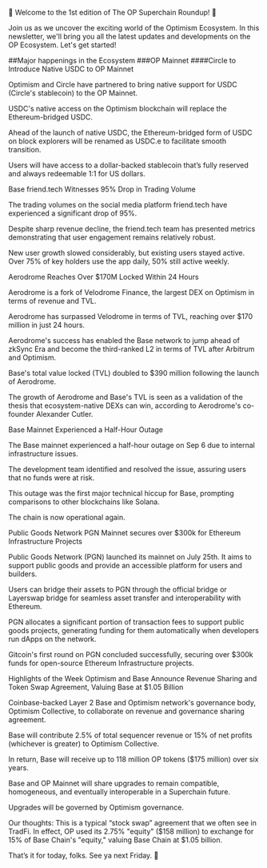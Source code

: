 🌟 Welcome to the 1st edition of The OP Superchain Roundup! 🌟

Join us as we uncover the exciting world of the Optimism Ecosystem. In this newsletter, we'll bring you all the latest updates and developments on the OP Ecosystem. Let's get started!

##Major happenings in the Ecosystem
###OP Mainnet
####Circle to Introduce Native USDC to OP Mainnet

Optimism and Circle have partnered to bring native support for USDC (Circle's stablecoin) to the OP Mainnet.

USDC's native access on the Optimism blockchain will replace the Ethereum-bridged USDC.

Ahead of the launch of native USDC, the Ethereum-bridged form of USDC on block explorers will be renamed as USDC.e to facilitate smooth transition.

Users will have access to a dollar-backed stablecoin that’s fully reserved and always redeemable 1:1 for US dollars.

Base
friend.tech Witnesses 95% Drop in Trading Volume

The trading volumes on the social media platform friend.tech have experienced a significant drop of 95%.

Despite sharp revenue decline, the friend.tech team has presented metrics demonstrating that user engagement remains relatively robust.

New user growth slowed considerably, but existing users stayed active. Over 75% of key holders use the app daily, 50% still active weekly. 

Aerodrome Reaches Over $170M Locked Within 24 Hours

Aerodrome is a fork of Velodrome Finance, the largest DEX on Optimism in terms of revenue and TVL.

Aerodrome has surpassed Velodrome in terms of TVL, reaching over $170 million in just 24 hours.

Aerodrome's success has enabled the Base network to jump ahead of zkSync Era and become the third-ranked L2 in terms of TVL after Arbitrum and Optimism.

Base's total value locked (TVL) doubled to $390 million following the launch of Aerodrome.

The growth of Aerodrome and Base's TVL is seen as a validation of the thesis that ecosystem-native DEXs can win, according to Aerodrome's co-founder Alexander Cutler.

Base Mainnet Experienced a Half-Hour Outage

The Base mainnet experienced a half-hour outage on Sep 6 due to internal infrastructure issues.

The development team identified and resolved the issue, assuring users that no funds were at risk.

This outage was the first major technical hiccup for Base, prompting comparisons to other blockchains like Solana.

The chain is now operational again.

Public Goods Network
PGN Mainnet secures over $300k for Ethereum Infrastructure Projects

Public Goods Network (PGN) launched its mainnet on July 25th. It aims to support public goods and provide an accessible platform for users and builders.

Users can bridge their assets to PGN through the official bridge or Layerswap bridge for seamless asset transfer and interoperability with Ethereum.

PGN allocates a significant portion of transaction fees to support public goods projects, generating funding for them automatically when developers run dApps on the network.

Gitcoin's first round on PGN concluded successfully, securing over $300k funds for open-source Ethereum Infrastructure projects.

Highlights of the Week
Optimism and Base Announce Revenue Sharing and Token Swap Agreement, Valuing Base at $1.05 Billion

Coinbase-backed Layer 2 Base and Optimism network's governance body, Optimism Collective, to collaborate on revenue and governance sharing agreement.

Base will contribute 2.5% of total sequencer revenue or 15% of net profits (whichever is greater) to Optimism Collective.

In return, Base will receive up to 118 million OP tokens ($175 million) over six years.

Base and OP Mainnet will share upgrades to remain compatible, homogeneous, and eventually interoperable in a Superchain future.

Upgrades will be governed by Optimism governance.

Our thoughts: This is a typical “stock swap” agreement that we often see in TradFi. In effect, OP used its 2.75% "equity" ($158 million) to exchange for 15% of Base Chain's "equity," valuing Base Chain at $1.05 billion. 

That’s it for today, folks. See ya next Friday. 🧢
